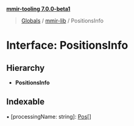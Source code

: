 **[mmir-tooling 7.0.0-beta1](../README.md)**

> [Globals](../README.md) / [mmir-lib](../modules/mmir_lib.md) / PositionsInfo

# Interface: PositionsInfo

## Hierarchy

* **PositionsInfo**

## Indexable

▪ [processingName: string]: [Pos](mmir_lib.pos.md)[]
